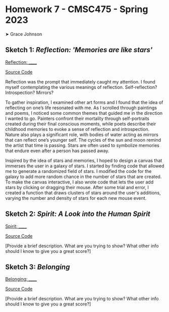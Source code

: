 # Homework 7 - CMSC475 - Spring 2023

➤ Grace Johnson

## Sketch 1: *Reflection: 'Memories are like stars'*

[Reflection: ____](https://editor.p5js.org/)

[Source Code](./reflection/)

Reflection was the prompt that immediately caught my attention. I found myself contemplating the various meanings of reflection. Self-reflection? Introspection? Mirrors? 

To gather inspiration, I examined other art forms and I found that the idea of reflecting on one’s life resonated with me. As I scrolled through paintings and poems, I noticed some common themes that guided me in the direction I wanted to go. Painters confront their mortality through self-portraits created during their final conscious moments, while poets describe their childhood memories to evoke a sense of reflection and introspection. Nature also plays a significant role, with bodies of water acting as mirrors that can reflect one’s younger self. The cycles of the sun and moon remind the artist that time is passing. Stars are often used to symbolize memories that endure even after a person has passed away.

Inspired by the idea of stars and memories, I hoped to design a canvas that immerses the user in a galaxy of stars. I started by finding code that allowed me to generate a randomized field of stars. I modified the code for the galaxy to add more random chance in the number of stars that are created. To make the canvas interactive, I also wrote code that lets the user add stars by clicking or dragging their mouse. After some trial and error, I created a function that draws clusters of stars around the user's additions, varying the number and density of stars for each new mouse event.


## Sketch 2: *Spirit: A Look into the Human Spirit*

[Spirit: ____](https://editor.p5js.org/)

[Source Code](./spirit/)

[Provide a brief description. What are you trying to show? What other info should I know to give you a great score?]


## Sketch 3: *Belonging*

[Belonging: ____](https://editor.p5js.org/)

[Source Code](./belonging/)

[Provide a brief description. What are you trying to show? What other info should I know to give you a great score?]

